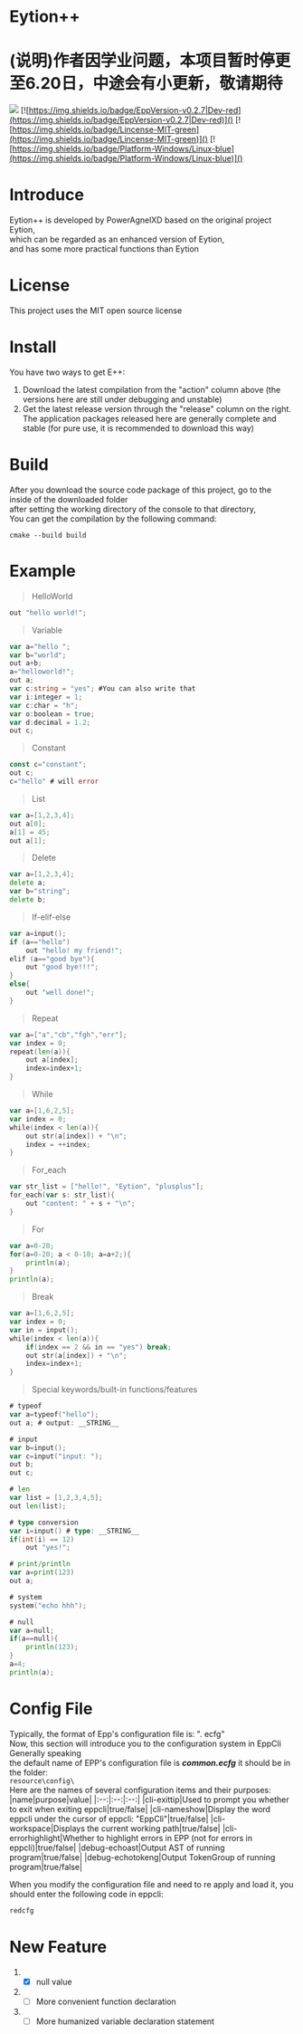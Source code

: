 # Eytion++
# (说明)作者因学业问题，本项目暂时停更至6.20日，中途会有小更新，敬请期待
![](eppp.png)
[![https://img.shields.io/badge/EppVersion-v0.2.7|Dev-red](https://img.shields.io/badge/EppVersion-v0.2.7|Dev-red)]()
[![https://img.shields.io/badge/Lincense-MIT-green](https://img.shields.io/badge/Lincense-MIT-green)]()
[![https://img.shields.io/badge/Platform-Windows/Linux-blue](https://img.shields.io/badge/Platform-Windows/Linux-blue)]()
# Introduce
Eytion++ is developed by PowerAgnelXD based on the original project Eytion, \
which can be regarded as an enhanced version of Eytion, \
and has some more practical functions than Eytion

# License
This project uses the MIT open source license

# Install
You have two ways to get E++:
1. Download the latest compilation from the "action" column above (the versions here are still under debugging and unstable)
2. Get the latest release version through the "release" column on the right. The application packages released here are generally complete and stable (for pure use, it is recommended to download this way)

# Build
After you download the source code package of this project, go to the inside of the downloaded folder\
after setting the working directory of the console to that directory, \
You can get the compilation by the following command:
```
cmake --build build
```

# Example
> HelloWorld
```go
out "hello world!";
```
> Variable
```go
var a="hello ";
var b="world";
out a+b;
a="helloworld!";
out a;
var c:string = "yes"; #You can also write that
var i:integer = 1;
var c:char = "h";
var o:boolean = true;
var d:decimal = 1.2;
out c;
```
> Constant
```go
const c="constant";
out c;
c="hello" # will error
```
> List
```go
var a=[1,2,3,4];
out a[0];
a[1] = 45;
out a[1];
```
> Delete
```go
var a=[1,2,3,4];
delete a;
var b="string";
delete b;
```
> If-elif-else
```go
var a=input();
if (a=="hello")
    out "hello! my friend!";
elif (a=="good bye"){
    out "good bye!!!";
}
else{
    out "well done!";
}
```
> Repeat
```go
var a=["a","cb","fgh","err"];
var index = 0;
repeat(len(a)){
    out a[index];
    index=index+1;
}
```
> While
```go
var a=[1,6,2,5];
var index = 0;
while(index < len(a)){
    out str(a[index]) + "\n";
    index = ++index;
}
```
> For_each
```go
var str_list = ["hello!", "Eytion", "plusplus"];
for_each(var s: str_list){
    out "content: " + s + "\n";
}
```
> For
```go
var a=0-20;
for(a=0-20; a < 0-10; a=a+2;){
    println(a);
}
println(a);
```
> Break
```go
var a=[1,6,2,5];
var index = 0;
var in = input();
while(index < len(a)){
    if(index == 2 && in == "yes") break;
    out str(a[index]) + "\n";
    index=index+1;
}
```
> Special keywords/built-in functions/features
```go
# typeof
var a=typeof("hello");
out a; # output: __STRING__

# input
var b=input();
var c=input("input: ");
out b;
out c;

# len
var list = [1,2,3,4,5];
out len(list);

# type conversion
var i=input() # type: __STRING__
if(int(i) == 12)
    out "yes!";

# print/println
var a=print(123)
out a;

# system
system("echo hhh");

# null
var a=null;
if(a==null){
    println(123);
}
a=4;
println(a);
```

# Config File
Typically, the format of Epp's configuration file is: ". ecfg"\
Now, this section will introduce you to the configuration system in EppCli Generally speaking\
the default name of EPP's configuration file is ***common.ecfg*** it should be in the folder: \
`resource\config\` \
Here are the names of several configuration items and their purposes:
|name|purpose|value|
|:--:|:--:|:--:|
|cli-exittip|Used to prompt you whether to exit when exiting eppcli|true/false|
|cli-nameshow|Display the word eppcli under the cursor of eppcli: "EppCli"|true/false|
|cli-workspace|Displays the current working path|true/false|
|cli-errorhighlight|Whether to highlight errors in EPP (not for errors in eppcli)|true/false|
|debug-echoast|Output AST of running program|true/false|
|debug-echotokeng|Output TokenGroup of running program|true/false|

When you modify the configuration file and need to re apply and load it, you should enter the following code in eppcli:
```bash
redcfg
```

# New Feature
1. - [x] null value
2. - [ ] More convenient function declaration
3. - [ ] More humanized variable declaration statement